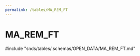 ```yaml
---
permalink: /tables/MA_REM_FT
---
```

# MA\_REM\_FT
<!-- SPDX-License-Identifier: MPL-2.0 -->

<!-- ATTENTION : Ne pas supprimer ou modifier la ligne ci-dessous -->
#include "snds/tables/.schemas/OPEN_DATA/MA_REM_FT.md"
<!-- ATTENTION : Ne pas supprimer ou modifier la ligne ci-dessus -->